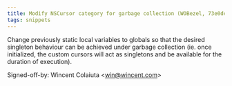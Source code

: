 ```yaml
---
title: Modify NSCursor category for garbage collection (WOBezel, 73e0de7)
tags: snippets
---
```


Change previously static local variables to globals so that the desired singleton behaviour can be achieved under garbage collection (ie. once initialized, the custom cursors will act as singletons and be available for the duration of execution).

Signed-off-by: Wincent Colaiuta &lt;win@wincent.com&gt;
